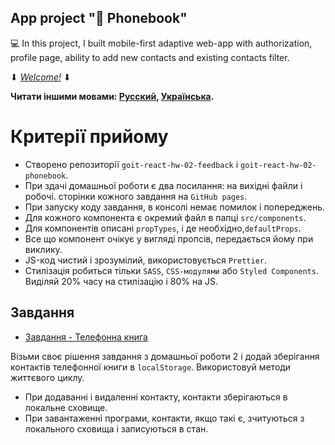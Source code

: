 ## App project "📒 Phonebook"

:computer: In this project, I built mobile-first adaptive web-app with
authorization, profile page, ability to add new contacts and existing contacts
filter.

⬇ [_Welcome!_](https://phonebook-new.netlify.app/) ⬇

<!-- <a href="https://phonebook-new.netlify.app/"><video src="https://raw.githubusercontent.com/Maryna-Skrypnyk/phonebook-new/main/src/images/promo.webm" autoplay border="0"></video></a> -->

**Читати іншими мовами: [Русский](README.ru.md), [Українська](README.md).**

# Критерії прийому

- Створено репозиторії `goit-react-hw-02-feedback` і
  `goit-react-hw-02-phonebook`.
- При здачі домашньої роботи є два посилання: на вихідні файли і робочі.
  сторінки кожного завдання на `GitHub pages`.
- При запуску коду завдання, в консолі немає помилок і попереджень.
- Для кожного компонента є окремий файл в папці `src/components`.
- Для компонентів описані `propTypes`, і де необхідно,`defaultProps`.
- Все що компонент очікує у вигляді пропсів, передається йому при виклику.
- JS-код чистий і зрозумілий, використовується `Prettier`.
- Стилізація робиться тільки `SASS`, `CSS-модулями` або `Styled Components`.
  Виділяй 20% часу на стилізацію і 80% на JS.

## Завдання

<!-- - [Завдання 1 - Віджет відгуків](./tasks/feedback/README.md) -->

- [Завдання - Телефонна книга](./tasks/phonebook/README.md)

Візьми своє рішення завдання з домашньої роботи 2 і додай зберігання контактів
телефонної книги в `localStorage`. Використовуй методи життєвого циклу.

- При додаванні і видаленні контакту, контакти зберігаються в локальне сховище.
- При завантаженні програми, контакти, якщо такі є, зчитуються з локального
  сховища і записуються в стан.
